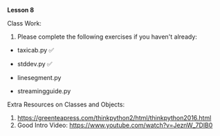 **Lesson 8**

Class Work:

1. Please complete the following exercises if you haven't already:

- taxicab.py ✅

- stddev.py ✅

- linesegment.py

- streamingguide.py

Extra Resources on Classes and Objects:

1. https://greenteapress.com/thinkpython2/html/thinkpython2016.html
2. Good Intro Video: https://www.youtube.com/watch?v=JeznW_7DlB0
